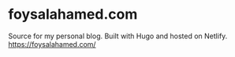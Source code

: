 # foysalahamed.com
Source for my personal blog. Built with Hugo and hosted on Netlify. https://foysalahamed.com/

